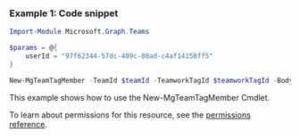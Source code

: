 ### Example 1: Code snippet

```powershell
Import-Module Microsoft.Graph.Teams

$params = @{
	userId = "97f62344-57dc-409c-88ad-c4af14158ff5"
}

New-MgTeamTagMember -TeamId $teamId -TeamworkTagId $teamworkTagId -BodyParameter $params
```
This example shows how to use the New-MgTeamTagMember Cmdlet.

To learn about permissions for this resource, see the [permissions reference](/graph/permissions-reference).

